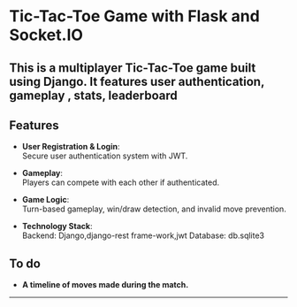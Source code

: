 # Tic-Tac-Toe Game with Flask and Socket.IO

This is a multiplayer Tic-Tac-Toe game built using Django. It features user authentication, gameplay , stats, leaderboard
---

## Features

- **User Registration & Login**:  
  Secure user authentication system with JWT.
  
- **Gameplay**:  
  Players can compete with each other if authenticated.
  
- **Game Logic**:  
  Turn-based gameplay, win/draw detection, and invalid move prevention.

- **Technology Stack**:  
  Backend: Django,django-rest frame-work,jwt
  Database: db.sqlite3
  
## To do

- **A timeline of moves made during the match.**
---
